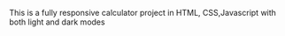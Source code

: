 This is a fully responsive calculator project in HTML, CSS,Javascript with both light and dark modes
